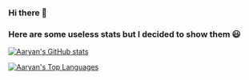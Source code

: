 ### Hi there 👋

### Here are some useless stats but I decided to show them 😃
[![Aaryan's GitHub stats](https://github-readme-stats-ebon-delta.vercel.app/api?username=Aaryan-N&show_icons=true&theme=cobalt)](https://github.com/anuraghazra/github-readme-stats)

[![Aaryan's Top Languages](github-readme-stats-ebon-delta.vercel.app/api/top-langs/?username=Aaryan-N)](https://github.com/anuraghazra/github-readme-stats)

<!--
**Aaryan-N/Aaryan-N** is a ✨ _special_ ✨ repository because its `README.md` (this file) appears on your GitHub profile.

Here are some ideas to get you started:

- 🔭 I’m currently working on ...
- 🌱 I’m currently learning ...
- 👯 I’m looking to collaborate on ...
- 🤔 I’m looking for help with ...
- 💬 Ask me about ...
- 📫 How to reach me: ...
- 😄 Pronouns: ...
- ⚡ Fun fact: ...
-->
